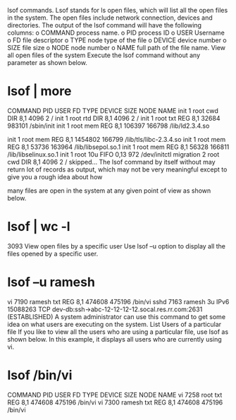  lsof commands.
Lsof stands for ls open files, which will list all the open files in the system.
The open files include network connection, devices and directories. The
output of the lsof command will have the following columns:
o COMMAND process name.
o PID process ID
o USER Username 
o FD file descriptor
o TYPE node type of the file
o DEVICE device number
o SIZE file size
o NODE node number
o NAME full path of the file name.
View all open files of the system
Execute the lsof command without any parameter as shown below.
# lsof | more
COMMAND PID USER FD TYPE DEVICE SIZE NODE
NAME
init 1 root cwd DIR 8,1 4096 2 /
init 1 root rtd DIR 8,1 4096 2 /
init 1 root txt REG 8,1 32684 983101 /sbin/init
init 1 root mem REG 8,1 106397 166798 /lib/ld2.3.4.so

init 1 root mem REG 8,1 1454802 166799
/lib/tls/libc-2.3.4.so
init 1 root mem REG 8,1 53736 163964
/lib/libsepol.so.1
init 1 root mem REG 8,1 56328 166811
/lib/libselinux.so.1
init 1 root 10u FIFO 0,13 972 /dev/initctl
migration 2 root cwd DIR 8,1 4096 2 /
skipped…
The lsof command by itself without may return lot of records as output,
which may not be very meaningful except to give you a rough idea about how 

many files are open in the system at any given point of view as shown below.
# lsof | wc -l
3093
View open files by a specific user
Use lsof –u option to display all the files opened by a specific user.
# lsof –u ramesh
vi 7190 ramesh txt REG 8,1 474608
475196 /bin/vi
sshd 7163 ramesh 3u IPv6 15088263
TCP dev-db:ssh->abc-12-12-12-12.socal.res.rr.com:2631
(ESTABLISHED)
A system administrator can use this command to get some idea on what users
are executing on the system.
List Users of a particular file
If you like to view all the users who are using a particular file, use lsof as
shown below. In this example, it displays all users who are currently using vi.
# lsof /bin/vi
COMMAND PID USER FD TYPE DEVICE SIZE NODE NAME
vi 7258 root txt REG 8,1 474608 475196 /bin/vi
vi 7300 ramesh txt REG 8,1 474608 475196 /bin/vi 
